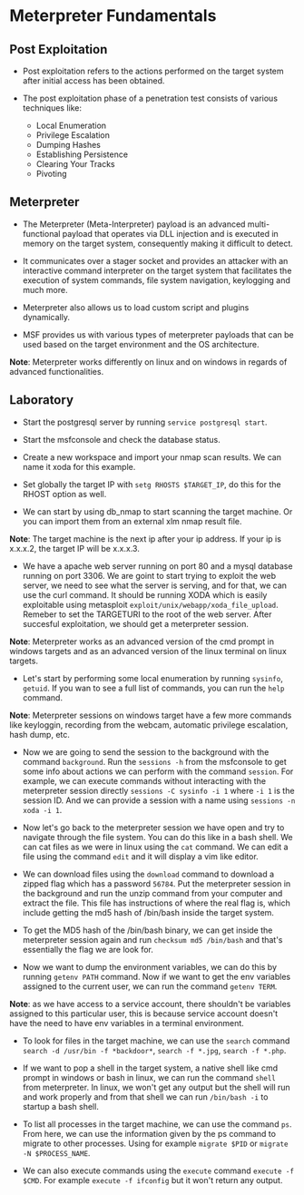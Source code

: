 # Meterpreter Fundamentals

## Post Exploitation

+ Post exploitation refers to the actions performed on the target system after initial access has been obtained.

+ The post exploitation phase of a penetration test consists of various techniques like:
    - Local Enumeration
    - Privilege Escalation
    - Dumping Hashes
    - Establishing Persistence
    - Clearing Your Tracks
    - Pivoting

## Meterpreter

+ The Meterpreter (Meta-Interpreter) payload is an advanced multi-functional payload that operates via DLL injection and is executed in memory on the target system, consequently making it difficult to detect.

+ It communicates over a stager socket and provides an attacker with an interactive command interpreter on the target system that facilitates the execution of system commands, file system navigation, keylogging and much more.

+ Meterpreter also allows us to load custom script and plugins dynamically.

+ MSF provides us with various types of meterpreter payloads that can be used based on the target environment and the OS architecture.

**Note**: Meterpreter works differently on linux and on windows in regards of advanced functionalities.

## Laboratory

- Start the postgresql server by running `service postgresql start`.

- Start the msfconsole and check the database status.

- Create a new workspace and import your nmap scan results. We can name it xoda for this example.

- Set globally the target IP with `setg RHOSTS $TARGET_IP`, do this for the RHOST option as well.

- We can start by using db_nmap to start scanning the target machine. Or you can import them from an external xlm nmap result file.

**Note**: The target machine is the next ip after your ip address. If your ip is x.x.x.2, the target IP will be x.x.x.3.

- We have a apache web server running on port 80 and a mysql database running on port 3306. We are goint to start trying to exploit the web server, we need to see what the server is serving, and for that, we can use the curl command. It should be running XODA which is easily exploitable using metasploit `exploit/unix/webapp/xoda_file_upload`. Remeber to set the TARGETURI to the root of the web server. After succesful exploitation, we should get a meterpreter session.

**Note**: Meterpreter works as an advanced version of the cmd prompt in windows targets and as an advanced version of the linux terminal on linux targets.

- Let's start by performing some local enumeration by running `sysinfo`, `getuid`. If you wan to see a full list of commands, you can run the `help` command.

**Note**: Meterpreter sessions on windows target have a few more commands like keyloggin, recording from the webcam, automatic privilege escalation, hash dump, etc.

- Now we are going to send the session to the background with the command `background`. Run the `sessions -h` from the msfconsole to get some info about actions we can perform with the command `session`. For example, we can execute commands without interacting with the meterpreter session directly `sessions -C sysinfo -i 1` where `-i 1` is the session ID. And we can provide a session with a name using `sessions -n xoda -i 1`.

- Now let's go back to the meterpreter session we have open and try to navigate through the file system. You can do this like in a bash shell. We can cat files as we were in linux using the `cat` command. We can edit a file using the command `edit` and it will display a vim like editor.

- We can download files using the `download` command to download a zipped flag which has a password `56784`. Put the meterpreter session in the background and run the unzip command from your computer and extract the file. This file has instructions of where the real flag is, which include getting the md5 hash of /bin/bash inside the target system.

- To get the MD5 hash of the /bin/bash binary, we can get inside the meterpreter session again and run `checksum md5 /bin/bash` and that's essentially the flag we are look for.

- Now we want to dump the environment variables, we can do this by running `getenv PATH` command. Now if we want to get the env variables assigned to the current user, we can run the command `getenv TERM`.

**Note**: as we have access to a service account, there shouldn't be variables assigned to this particular user, this is because service account doesn't have the need to have env variables in a terminal environment.

- To look for files in the target machine, we can use the `search` command `search -d /usr/bin -f *backdoor*`, `search -f *.jpg`, `search -f *.php`.

- If we want to pop a shell in the target system, a native shell like cmd prompt in windows or bash in linux, we can run the command `shell` from meterpreter. In linux, we won't get any output but the shell will run and work properly and from that shell we can run `/bin/bash -i` to startup a bash shell.

- To list all processes in the target machine, we can use the command `ps`. From here, we can use the information given by the ps command to migrate to other processes. Using for example `migrate $PID` or `migrate -N $PROCESS_NAME`.

- We can also execute commands using the `execute` command `execute -f $CMD`. For example `execute -f ifconfig` but it won't return any output.
